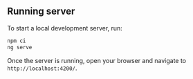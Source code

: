## Running server

To start a local development server, run:

```bash
npm ci
ng serve
```

Once the server is running, open your browser and navigate to `http://localhost:4200/`. 